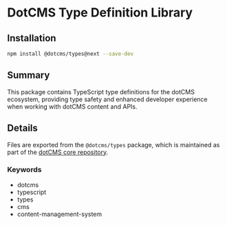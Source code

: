 # DotCMS Type Definition Library

## Installation

```bash
npm install @dotcms/types@next --save-dev
```

## Summary

This package contains TypeScript type definitions for the dotCMS ecosystem, providing type safety and enhanced developer experience when working with dotCMS content and APIs.

## Details

Files are exported from the `@dotcms/types` package, which is maintained as part of the [dotCMS core repository](https://github.com/dotCMS/core).

### Keywords

- dotcms
- typescript
- types
- cms
- content-management-system
